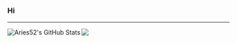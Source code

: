 ### Hi
---
<img align="left" alt="Aries52's GitHub Stats" src="https://github-readme-stats.vercel.app/api?username=Aries52&show_icons=true&hide_border=true&theme=radical" />

<img src="https://github-readme-stats.vercel.app/api/wakatime?username=@ajajjajk&langs_count=8&theme=radical">

